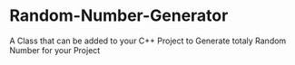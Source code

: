 # Random-Number-Generator
A Class that can be added to your C++ Project to Generate totaly Random Number for your Project
